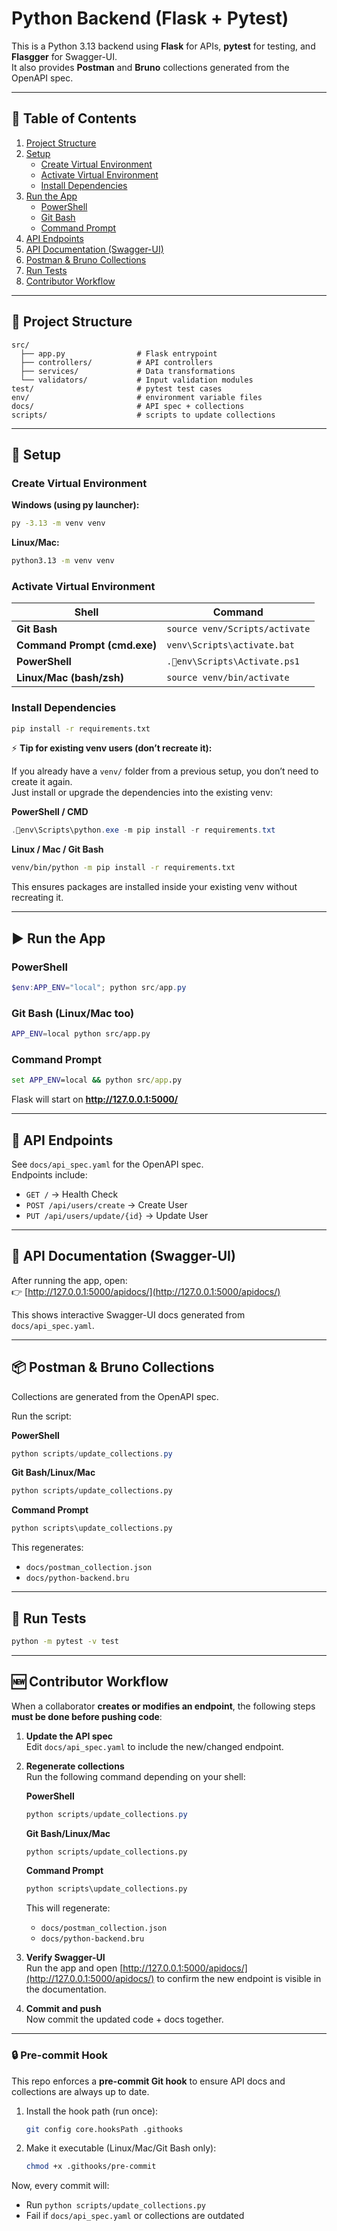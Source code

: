 # Python Backend (Flask + Pytest)

This is a Python 3.13 backend using **Flask** for APIs, **pytest** for testing, and **Flasgger** for Swagger-UI.  
It also provides **Postman** and **Bruno** collections generated from the OpenAPI spec.

---

## 📑 Table of Contents
1. [Project Structure](#-project-structure)
2. [Setup](#-setup)
   - [Create Virtual Environment](#create-virtual-environment)
   - [Activate Virtual Environment](#activate-virtual-environment)
   - [Install Dependencies](#install-dependencies)
3. [Run the App](#-run-the-app)
   - [PowerShell](#powershell)
   - [Git Bash](#git-bash)
   - [Command Prompt](#command-prompt)
4. [API Endpoints](#-api-endpoints)
5. [API Documentation (Swagger-UI)](#-api-documentation-swagger-ui)
6. [Postman & Bruno Collections](#-postman--bruno-collections)
7. [Run Tests](#-run-tests)
8. [Contributor Workflow](#-contributor-workflow)

---

## 📂 Project Structure

```
src/
  ├── app.py                # Flask entrypoint
  ├── controllers/          # API controllers
  ├── services/             # Data transformations
  └── validators/           # Input validation modules
test/                       # pytest test cases
env/                        # environment variable files
docs/                       # API spec + collections
scripts/                    # scripts to update collections
```

---

## 🚀 Setup

### Create Virtual Environment

**Windows (using py launcher):**
```bash
py -3.13 -m venv venv
```

**Linux/Mac:**
```bash
python3.13 -m venv venv
```

### Activate Virtual Environment

| Shell        | Command |
|--------------|---------|
| **Git Bash** | `source venv/Scripts/activate` |
| **Command Prompt (cmd.exe)** | `venv\Scripts\activate.bat` |
| **PowerShell** | `.env\Scripts\Activate.ps1` |
| **Linux/Mac (bash/zsh)** | `source venv/bin/activate` |

### Install Dependencies

```bash
pip install -r requirements.txt
```

⚡ **Tip for existing venv users (don’t recreate it):**

If you already have a `venv/` folder from a previous setup, you don’t need to create it again.  
Just install or upgrade the dependencies into the existing venv:

**PowerShell / CMD**
```powershell
.env\Scripts\python.exe -m pip install -r requirements.txt
```

**Linux / Mac / Git Bash**
```bash
venv/bin/python -m pip install -r requirements.txt
```

This ensures packages are installed inside your existing venv without recreating it.

---

## ▶️ Run the App

### PowerShell
```powershell
$env:APP_ENV="local"; python src/app.py
```

### Git Bash (Linux/Mac too)
```bash
APP_ENV=local python src/app.py
```

### Command Prompt
```cmd
set APP_ENV=local && python src/app.py
```

Flask will start on **http://127.0.0.1:5000/**  

---

## 📡 API Endpoints

See `docs/api_spec.yaml` for the OpenAPI spec.  
Endpoints include:
- `GET /` → Health Check
- `POST /api/users/create` → Create User
- `PUT /api/users/update/{id}` → Update User

---

## 📖 API Documentation (Swagger-UI)

After running the app, open:  
👉 [http://127.0.0.1:5000/apidocs/](http://127.0.0.1:5000/apidocs/)  

This shows interactive Swagger-UI docs generated from `docs/api_spec.yaml`.

---

## 📦 Postman & Bruno Collections

Collections are generated from the OpenAPI spec.  

Run the script:

**PowerShell**
```powershell
python scripts/update_collections.py
```

**Git Bash/Linux/Mac**
```bash
python scripts/update_collections.py
```

**Command Prompt**
```cmd
python scripts\update_collections.py
```

This regenerates:
- `docs/postman_collection.json`
- `docs/python-backend.bru`

---

## 🧪 Run Tests

```bash
python -m pytest -v test
```

---

## 🆕 Contributor Workflow

When a collaborator **creates or modifies an endpoint**, the following steps **must be done before pushing code**:

1. **Update the API spec**  
   Edit `docs/api_spec.yaml` to include the new/changed endpoint.

2. **Regenerate collections**  
   Run the following command depending on your shell:

   **PowerShell**
   ```powershell
   python scripts/update_collections.py
   ```

   **Git Bash/Linux/Mac**
   ```bash
   python scripts/update_collections.py
   ```

   **Command Prompt**
   ```cmd
   python scripts\update_collections.py
   ```

   This will regenerate:
   - `docs/postman_collection.json`
   - `docs/python-backend.bru`

3. **Verify Swagger-UI**  
   Run the app and open [http://127.0.0.1:5000/apidocs/](http://127.0.0.1:5000/apidocs/) to confirm the new endpoint is visible in the documentation.

4. **Commit and push**  
   Now commit the updated code + docs together.

---

### 🔒 Pre-commit Hook

This repo enforces a **pre-commit Git hook** to ensure API docs and collections are always up to date.

1. Install the hook path (run once):
   ```bash
   git config core.hooksPath .githooks
   ```

2. Make it executable (Linux/Mac/Git Bash only):
   ```bash
   chmod +x .githooks/pre-commit
   ```

Now, every commit will:
- Run `python scripts/update_collections.py`
- Fail if `docs/api_spec.yaml` or collections are outdated
